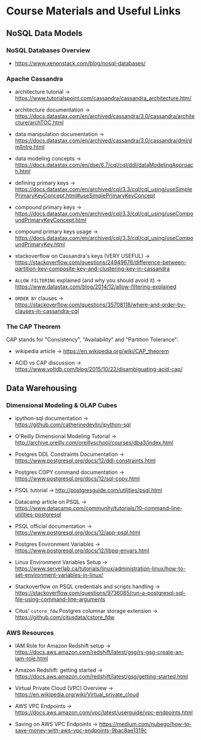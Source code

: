 # Course Materials and Useful Links

## NoSQL Data Models

### NoSQL Databases Overview

* <https://www.xenonstack.com/blog/nosql-databases/>

### Apache Cassandra

* architecture tutorial → <https://www.tutorialspoint.com/cassandra/cassandra_architecture.htm/>

* architecture documentation → <https://docs.datastax.com/en/archived/cassandra/3.0/cassandra/architecture/archTOC.html>

* data manipulation documentation → <https://docs.datastax.com/en/archived/cassandra/3.0/cassandra/dml/dmlIntro.html>

* data modeling concepts → <https://docs.datastax.com/en/dse/6.7/cql/cql/ddl/dataModelingApproach.html>

* defining primary keys → <https://docs.datastax.com/en/archived/cql/3.3/cql/cql_using/useSimplePrimaryKeyConcept.html#useSimplePrimaryKeyConcept>

* compound primary keys → <https://docs.datastax.com/en/archived/cql/3.3/cql/cql_using/useCompoundPrimaryKeyConcept.html>

* compound primary keys usage → <https://docs.datastax.com/en/archived/cql/3.3/cql/cql_using/useCompoundPrimaryKey.html>

* stackoverflow on Cassandra's keys (VERY USEFUL) → <https://stackoverflow.com/questions/24949676/difference-between-partition-key-composite-key-and-clustering-key-in-cassandra>

* `ALLOW FILTERING` explained (and why you should avoid it) → <https://www.datastax.com/blog/2014/12/allow-filtering-explained>

* `ORDER BY` clauses → <https://stackoverflow.com/questions/35708118/where-and-order-by-clauses-in-cassandra-cql>

### The CAP Theorem

CAP stands for "Consistency", "Availability" and "Partition Tolerance":

* wikipedia article → <https://en.wikipedia.org/wiki/CAP_theorem>

* ACID vs CAP discussion → <https://www.voltdb.com/blog/2015/10/22/disambiguating-acid-cap/>

## Data Warehousing

### Dimensional Modeling & OLAP Cubes

* ipython-sql documentation → https://github.com/catherinedevlin/ipython-sql

* O'Reilly Dimensional Modeling Tutorial → <http://archive.oreilly.com/oreillyschool/courses/dba3/index.html>

* Postgres DDL Constraints Documentation → <https://www.postgresql.org/docs/12/ddl-constraints.html>

* Postgres COPY command documentation → <https://www.postgresql.org/docs/12/sql-copy.html>

* PSQL tutorial → <http://postgresguide.com/utilities/psql.html>

* Datacamp article on PSQL → <https://www.datacamp.com/community/tutorials/10-command-line-utilities-postgresql>

* PSQL official documentation → <https://www.postgresql.org/docs/12/app-psql.html>

* Postgres Environment Variables → <https://www.postgresql.org/docs/12/libpq-envars.html>

* Linux Environment Variables Setup → <https://www.serverlab.ca/tutorials/linux/administration-linux/how-to-set-environment-variables-in-linux/>

* Stackoverflow on PSQL credentials and scripts handling → <https://stackoverflow.com/questions/9736085/run-a-postgresql-sql-file-using-command-line-arguments>

* Citus' `cstore_fdw` Postgres columnar storage extension → <https://github.com/citusdata/cstore_fdw>

### AWS Resources

* IAM Role for Amazon Redshift setup → <https://docs.aws.amazon.com/redshift/latest/gsg/rs-gsg-create-an-iam-role.html>

* Amazon Redshift: getting started → <https://docs.aws.amazon.com/redshift/latest/gsg/getting-started.html>

* Virtual Private Cloud (VPC) Overview → <https://en.wikipedia.org/wiki/Virtual_private_cloud>

* AWS VPC Endpoints → <https://docs.aws.amazon.com/vpc/latest/userguide/vpc-endpoints.html>

* Saving on AWS VPC Endpoints → <https://medium.com/nubego/how-to-save-money-with-aws-vpc-endpoints-9bac8ae1319c>